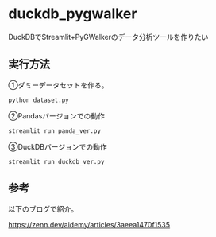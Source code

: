 # duckdb_pygwalker
DuckDBでStreamlit+PyGWalkerのデータ分析ツールを作りたい

## 実行方法

①ダミーデータセットを作る。

```
python dataset.py
```

②Pandasバージョンでの動作

```
streamlit run panda_ver.py
```

③DuckDBバージョンでの動作

```
streamlit run duckdb_ver.py
```

## 参考

以下のブログで紹介。

https://zenn.dev/aidemy/articles/3aeea1470f1535